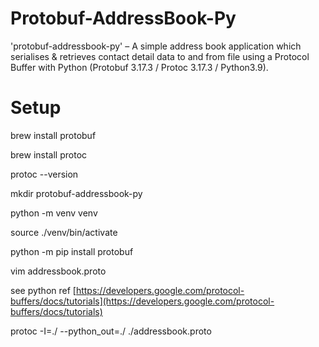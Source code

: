 # Protobuf-AddressBook-Py 
'protobuf-addressbook-py' – A simple address book application which serialises & retrieves contact detail data to and from file using a Protocol Buffer with Python (Protobuf 3.17.3 / Protoc 3.17.3 / Python3.9).

# Setup

brew install protobuf

brew install protoc

protoc --version

mkdir protobuf-addressbook-py

python -m venv venv

source ./venv/bin/activate

python -m pip install protobuf

vim addressbook.proto

see python ref [https://developers.google.com/protocol-buffers/docs/tutorials](https://developers.google.com/protocol-buffers/docs/tutorials)

protoc -I=./ --python_out=./ ./addressbook.proto
